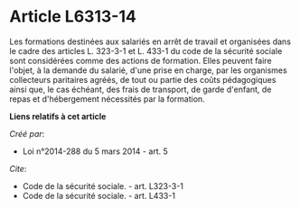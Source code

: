 # Article L6313-14

Les formations destinées aux salariés en arrêt de travail et organisées dans le cadre des articles L. 323-3-1 et L. 433-1 du
code de la sécurité sociale sont considérées comme des actions de formation. Elles peuvent faire l'objet, à la demande du
salarié, d'une prise en charge, par les organismes collecteurs paritaires agréés, de tout ou partie des coûts pédagogiques
ainsi que, le cas échéant, des frais de transport, de garde d'enfant, de repas et d'hébergement nécessités par la formation.

**Liens relatifs à cet article**

_Créé par_:

  - Loi n°2014-288 du 5 mars 2014 - art. 5

_Cite_:

  - Code de la sécurité sociale. - art. L323-3-1
  - Code de la sécurité sociale. - art. L433-1
